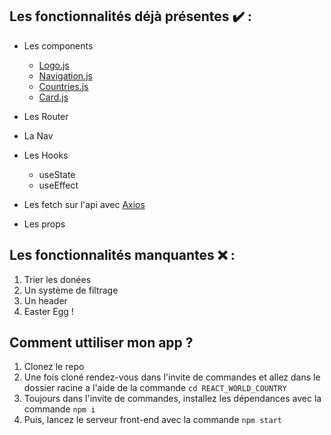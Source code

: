 ## Les fonctionnalités déjà présentes :heavy_check_mark: :
* Les components
  * [Logo.js](https://github.com/CorentinDNT/REACT__WORLD__COUNTRIES/blob/main/src/components/Logo.js)
  * [Navigation.js](https://github.com/CorentinDNT/REACT__WORLD__COUNTRIES/blob/main/src/components/Navigation.js)
  * [Countries.js](https://github.com/CorentinDNT/REACT__WORLD__COUNTRIES/blob/main/src/components/Countries.js)
  * [Card.js](https://github.com/CorentinDNT/REACT__WORLD__COUNTRIES/blob/main/src/components/Card.js)


* Les Router
* La Nav
* Les Hooks
  * useState
  * useEffect
* Les fetch sur l'api avec [Axios](https://www.npmjs.com/package/axios)
* Les props

## Les fonctionnalités manquantes :x: :
1. Trier les donées 
2. Un système de filtrage
3. Un header
4. Easter Egg !

## Comment uttiliser mon app ? 
1. Clonez le repo
2. Une fois cloné rendez-vous dans l'invite de commandes et allez dans le dossier racine a l'aide de la commande `cd REACT_WORLD_COUNTRY`
3. Toujours dans l'invite de commandes, installez les dépendances avec la commande `npm i`
4. Puis, lancez le serveur front-end avec la commande `npm start`
